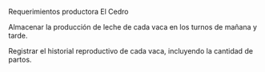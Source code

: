 Requerimientos productora El Cedro

Almacenar la producción de leche de cada vaca en los turnos de mañana y tarde.

Registrar el historial reproductivo de cada vaca, incluyendo la cantidad de partos.
